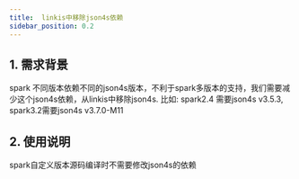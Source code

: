```yaml
---
title:  linkis中移除json4s依赖
sidebar_position: 0.2
---
```


## 1. 需求背景
spark 不同版本依赖不同的json4s版本，不利于spark多版本的支持，我们需要减少这个json4s依赖，从linkis中移除json4s.
比如: spark2.4 需要json4s v3.5.3, spark3.2需要json4s v3.7.0-M11

## 2. 使用说明
spark自定义版本源码编译时不需要修改json4s的依赖